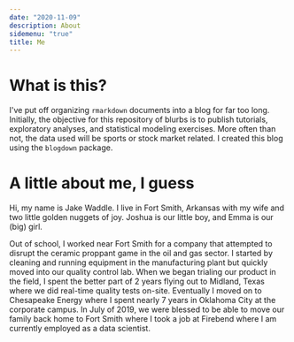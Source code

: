 ```yaml
---
date: "2020-11-09"
description: About
sidemenu: "true"
title: Me
---
```



# What is this?

I've put off organizing `rmarkdown` documents into a blog for far too long. Initially, the objective for this repository of blurbs is to publish tutorials, exploratory analyses, and statistical modeling exercises. More often than not, the data used will be sports or stock market related. I created this blog using the `blogdown` package. 

# A little about me, I guess

Hi, my name is Jake Waddle. I live in Fort Smith, Arkansas with my wife and two little golden nuggets of joy. Joshua is our little boy, and Emma is our (big) girl. 

Out of school, I worked near Fort Smith for a company that attempted to disrupt the ceramic proppant game in the oil and gas sector. I started by cleaning and running equipment in the manufacturing plant but quickly moved into our quality control lab. When we began trialing our product in the field, I spent the better part of 2 years flying out to Midland, Texas where we did real-time quality tests on-site. Eventually I moved on to Chesapeake Energy where I spent nearly 7 years in Oklahoma City at the corporate campus. In July of 2019, we were blessed to be able to move our family back home to Fort Smith where I took a job at Firebend where I am currently employed as a data scientist.